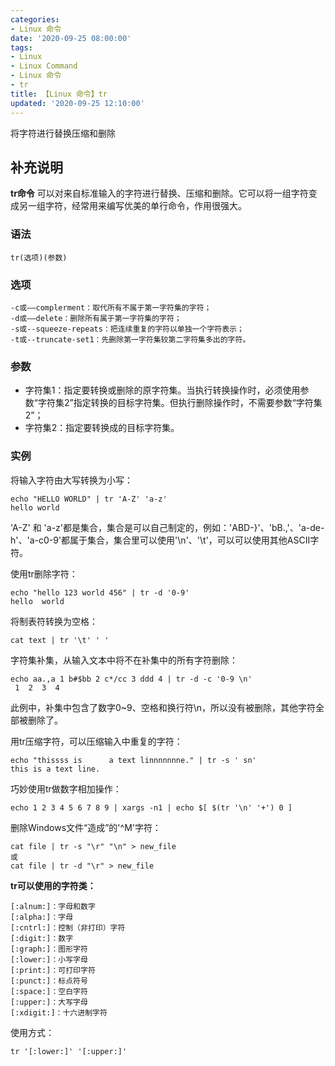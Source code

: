 ```yaml
---
categories:
- Linux 命令
date: '2020-09-25 08:00:00'
tags:
- Linux
- Linux Command
- Linux 命令
- tr
title: 【Linux 命令】tr
updated: '2020-09-25 12:10:00'
---
```


将字符进行替换压缩和删除

## 补充说明

**tr命令** 可以对来自标准输入的字符进行替换、压缩和删除。它可以将一组字符变成另一组字符，经常用来编写优美的单行命令，作用很强大。

###  语法

```shell
tr(选项)(参数)
```

###  选项

```shell
-c或——complerment：取代所有不属于第一字符集的字符；
-d或——delete：删除所有属于第一字符集的字符；
-s或--squeeze-repeats：把连续重复的字符以单独一个字符表示；
-t或--truncate-set1：先删除第一字符集较第二字符集多出的字符。
```

###  参数

*   字符集1：指定要转换或删除的原字符集。当执行转换操作时，必须使用参数“字符集2”指定转换的目标字符集。但执行删除操作时，不需要参数“字符集2”；
*   字符集2：指定要转换成的目标字符集。

###  实例

将输入字符由大写转换为小写：

```shell
echo "HELLO WORLD" | tr 'A-Z' 'a-z'
hello world
```

'A-Z' 和 'a-z'都是集合，集合是可以自己制定的，例如：'ABD-}'、'bB.,'、'a-de-h'、'a-c0-9'都属于集合，集合里可以使用'\n'、'\t'，可以可以使用其他ASCII字符。

使用tr删除字符：

```shell
echo "hello 123 world 456" | tr -d '0-9'
hello  world 
```

将制表符转换为空格：

```shell
cat text | tr '\t' ' '
```

字符集补集，从输入文本中将不在补集中的所有字符删除：

```shell
echo aa.,a 1 b#$bb 2 c*/cc 3 ddd 4 | tr -d -c '0-9 \n'
 1  2  3  4
```

此例中，补集中包含了数字0~9、空格和换行符\n，所以没有被删除，其他字符全部被删除了。

用tr压缩字符，可以压缩输入中重复的字符：

```shell
echo "thissss is      a text linnnnnnne." | tr -s ' sn'
this is a text line.
```

巧妙使用tr做数字相加操作：

```shell
echo 1 2 3 4 5 6 7 8 9 | xargs -n1 | echo $[ $(tr '\n' '+') 0 ]
```

删除Windows文件“造成”的'^M'字符：

```shell
cat file | tr -s "\r" "\n" > new_file
或
cat file | tr -d "\r" > new_file
```

 **tr可以使用的字符类：** 

```shell
[:alnum:]：字母和数字
[:alpha:]：字母
[:cntrl:]：控制（非打印）字符
[:digit:]：数字
[:graph:]：图形字符
[:lower:]：小写字母
[:print:]：可打印字符
[:punct:]：标点符号
[:space:]：空白字符
[:upper:]：大写字母
[:xdigit:]：十六进制字符  
```

使用方式：

```shell
tr '[:lower:]' '[:upper:]'
```


